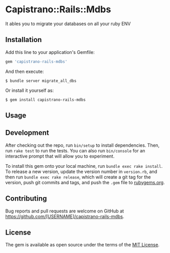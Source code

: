 # Capistrano::Rails::Mdbs

It ables you to migrate your databases on all your ruby ENV

## Installation

Add this line to your application's Gemfile:

```ruby
gem 'capistrano-rails-mdbs'
```

And then execute:

    $ bundle server migrate_all_dbs

Or install it yourself as:

    $ gem install capistrano-rails-mdbs

## Usage



## Development

After checking out the repo, run `bin/setup` to install dependencies. Then, run `rake test` to run the tests. You can also run `bin/console` for an interactive prompt that will allow you to experiment.

To install this gem onto your local machine, run `bundle exec rake install`. To release a new version, update the version number in `version.rb`, and then run `bundle exec rake release`, which will create a git tag for the version, push git commits and tags, and push the `.gem` file to [rubygems.org](https://rubygems.org).

## Contributing

Bug reports and pull requests are welcome on GitHub at https://github.com/[USERNAME]/capistrano-rails-mdbs.

## License

The gem is available as open source under the terms of the [MIT License](https://opensource.org/licenses/MIT).
